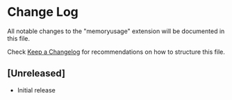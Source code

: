 # Change Log

All notable changes to the "memoryusage" extension will be documented in this file.

Check [Keep a Changelog](http://keepachangelog.com/) for recommendations on how to structure this file.

## [Unreleased]

- Initial release